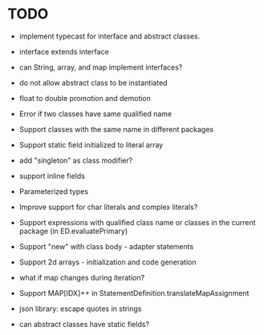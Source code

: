 # TODO

* implement typecast for interface and abstract classes.

* interface extends interface

* can String, array, and map implement interfaces?

* do not allow abstract class to be instantiated

* float to double promotion and demotion

* Error if two classes have same qualified name

* Support classes with the same name in different packages

* Support static field initialized to literal array

* add "singleton" as class modifier?

* support inline fields

* Parameterized types

* Improve support for char literals and complex literals?

* Support expressions with qualified class name or classes in the current
  package (in ED.evaluatePrimary)

* Support "new" with class body - adapter statements

* Support 2d arrays - initialization and code generation

* what if map changes during iteration?

* Support MAP[IDX]++ in StatementDefinition.translateMapAssignment

* json library: escape quotes in strings

* can abstract classes have static fields?
